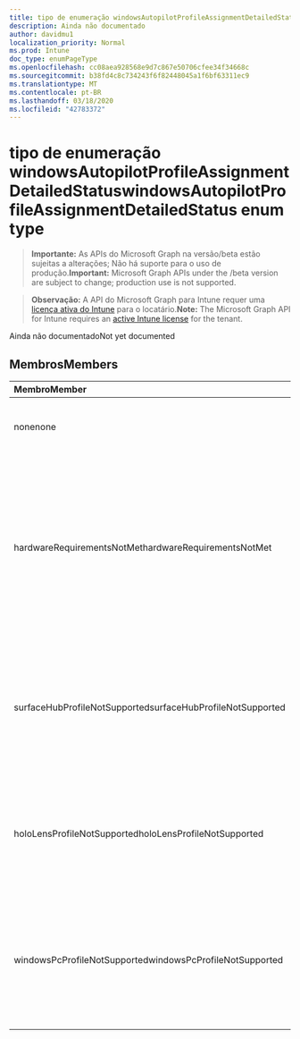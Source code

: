 ```yaml
---
title: tipo de enumeração windowsAutopilotProfileAssignmentDetailedStatus
description: Ainda não documentado
author: davidmu1
localization_priority: Normal
ms.prod: Intune
doc_type: enumPageType
ms.openlocfilehash: cc08aea928568e9d7c867e50706cfee34f34668c
ms.sourcegitcommit: b38fd4c8c734243f6f82448045a1f6bf63311ec9
ms.translationtype: MT
ms.contentlocale: pt-BR
ms.lasthandoff: 03/18/2020
ms.locfileid: "42783372"
---
```

# <a name="windowsautopilotprofileassignmentdetailedstatus-enum-type"></a><span data-ttu-id="ba213-103">tipo de enumeração windowsAutopilotProfileAssignmentDetailedStatus</span><span class="sxs-lookup"><span data-stu-id="ba213-103">windowsAutopilotProfileAssignmentDetailedStatus enum type</span></span>

> <span data-ttu-id="ba213-104">**Importante:** As APIs do Microsoft Graph na versão/beta estão sujeitas a alterações; Não há suporte para o uso de produção.</span><span class="sxs-lookup"><span data-stu-id="ba213-104">**Important:** Microsoft Graph APIs under the /beta version are subject to change; production use is not supported.</span></span>

> <span data-ttu-id="ba213-105">**Observação:** A API do Microsoft Graph para Intune requer uma [licença ativa do Intune](https://go.microsoft.com/fwlink/?linkid=839381) para o locatário.</span><span class="sxs-lookup"><span data-stu-id="ba213-105">**Note:** The Microsoft Graph API for Intune requires an [active Intune license](https://go.microsoft.com/fwlink/?linkid=839381) for the tenant.</span></span>

<span data-ttu-id="ba213-106">Ainda não documentado</span><span class="sxs-lookup"><span data-stu-id="ba213-106">Not yet documented</span></span>

## <a name="members"></a><span data-ttu-id="ba213-107">Membros</span><span class="sxs-lookup"><span data-stu-id="ba213-107">Members</span></span>
|<span data-ttu-id="ba213-108">Membro</span><span class="sxs-lookup"><span data-stu-id="ba213-108">Member</span></span>|<span data-ttu-id="ba213-109">Valor</span><span class="sxs-lookup"><span data-stu-id="ba213-109">Value</span></span>|<span data-ttu-id="ba213-110">Descrição</span><span class="sxs-lookup"><span data-stu-id="ba213-110">Description</span></span>|
|:---|:---|:---|
|<span data-ttu-id="ba213-111">none</span><span class="sxs-lookup"><span data-stu-id="ba213-111">none</span></span>|<span data-ttu-id="ba213-112">,0</span><span class="sxs-lookup"><span data-stu-id="ba213-112">0</span></span>|<span data-ttu-id="ba213-113">Nenhum status detalhado de atribuição</span><span class="sxs-lookup"><span data-stu-id="ba213-113">No assignment detailed status</span></span>|
|<span data-ttu-id="ba213-114">hardwareRequirementsNotMet</span><span class="sxs-lookup"><span data-stu-id="ba213-114">hardwareRequirementsNotMet</span></span>|<span data-ttu-id="ba213-115">1</span><span class="sxs-lookup"><span data-stu-id="ba213-115">1</span></span>|<span data-ttu-id="ba213-116">Os requisitos de hardware não são atendidos.</span><span class="sxs-lookup"><span data-stu-id="ba213-116">Hardware requirements are not met.</span></span> <span data-ttu-id="ba213-117">Isso pode acontecer se um perfil autoimplantar do autoautoria for atribuído a um dispositivo sem o TPM 2,0.</span><span class="sxs-lookup"><span data-stu-id="ba213-117">This can happen if a self-deploying AutoPilot Profile is assigned to a device without TPM 2.0.</span></span>|
|<span data-ttu-id="ba213-118">surfaceHubProfileNotSupported</span><span class="sxs-lookup"><span data-stu-id="ba213-118">surfaceHubProfileNotSupported</span></span>|<span data-ttu-id="ba213-119">duas</span><span class="sxs-lookup"><span data-stu-id="ba213-119">2</span></span>|<span data-ttu-id="ba213-120">Isso pode acontecer quando um perfil do AutoPilot do SurfaceHub é atribuído a um dispositivo que não é SurfaceHub.</span><span class="sxs-lookup"><span data-stu-id="ba213-120">This can happen if a SurfaceHub AutoPilot Profile is assigned to a device that is not SurfaceHub.</span></span>|
|<span data-ttu-id="ba213-121">holoLensProfileNotSupported</span><span class="sxs-lookup"><span data-stu-id="ba213-121">holoLensProfileNotSupported</span></span>|<span data-ttu-id="ba213-122">3D</span><span class="sxs-lookup"><span data-stu-id="ba213-122">3</span></span>|<span data-ttu-id="ba213-123">Isso pode acontecer quando um perfil do AutoPilot do HoloLens é atribuído a um dispositivo que não é HoloLens.</span><span class="sxs-lookup"><span data-stu-id="ba213-123">This can happen if a HoloLens AutoPilot Profile is assigned to a device that is not HoloLens.</span></span>|
|<span data-ttu-id="ba213-124">windowsPcProfileNotSupported</span><span class="sxs-lookup"><span data-stu-id="ba213-124">windowsPcProfileNotSupported</span></span>|<span data-ttu-id="ba213-125">4 </span><span class="sxs-lookup"><span data-stu-id="ba213-125">4</span></span>|<span data-ttu-id="ba213-126">Isso pode acontecer quando um perfil do AutoPilot do WindowsPc é atribuído a um dispositivo que não é WindowsPc.</span><span class="sxs-lookup"><span data-stu-id="ba213-126">This can happen if a WindowsPc AutoPilot Profile is assigned to a device that is not WindowsPc.</span></span>|



